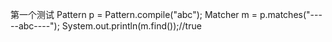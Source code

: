 第一个测试
Pattern p = Pattern.compile("abc");
Matcher m = p.matches("-----abc----");
System.out.println(m.find());//true
